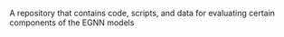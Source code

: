 A repository that contains code, scripts, and data for evaluating certain components of the EGNN models
